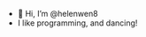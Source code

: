 - 👋 Hi, I’m @helenwen8
- I like programming, and dancing! 

<!---
helenwen8/helenwen8 is a ✨ special ✨ repository because its `README.md` (this file) appears on your GitHub profile.
You can click the Preview link to take a look at your changes.
--->
